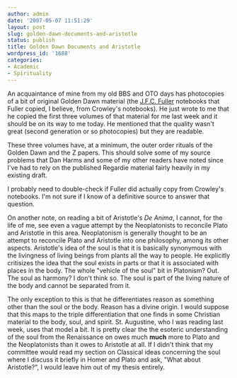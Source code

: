 ```yaml
---
author: admin
date: '2007-05-07 11:51:29'
layout: post
slug: golden-dawn-documents-and-aristotle
status: publish
title: Golden Dawn Documents and Aristotle
wordpress_id: '1688'
categories:
- Academic
- Spirituality
---
```

An acquaintance of mine from my old BBS and OTO days has photocopies of a bit of original Golden Dawn material (the <a href="http://en.wikipedia.org/wiki/J.F.C._Fuller">J.F.C. Fuller</a> notebooks that Fuller copied, I believe, from Crowley's notebooks). He just wrote to me that he copied the first three volumes of that material for me last week and it should be on its way to me today. He mentioned that the quality wasn't great (second generation or so photocopies) but they are readable.

These three volumes have, at a minimum, the outer order rituals of the Golden Dawn and the Z papers. This should solve some of my source problems that Dan Harms and some of my other readers have noted since I've had to rely on the published Regardie material fairly heavily in my existing draft.

I probably need to double-check if Fuller did actually copy from Crowley's notebooks. I'm not sure if I know of a definitive source to answer that question.

On another note, on reading a bit of Aristotle's <em>De Anima</em>, I cannot, for the life of me, see even a vague attempt by the Neoplatonists to reconcile Plato and Aristotle in this area. Neoplatonism is generally thought to be an attempt to reconcile Plato and Aristotle into one philosophy, among its other aspects. Aristotle's idea of the soul is that it is basically synonymous with the livingness of living beings from plants all the way to people. He explicitly critisizes the idea that the soul exists in parts or that it is associated with places in the body. The whole "vehicle of the soul" bit in Platonism? Out. The soul as harmony? I don't think so. The soul is part of the living nature of the body and cannot be separated from it.

The only exception to this is that he differentiates reason as something other than the soul or the body. Reason has a divine origin. I would suppose that this maps to the triple differentiation that one finds in some Christian material to the body, soul, and spirit. St. Augustine, who I was reading last week, uses that model a bit. It is pretty clear the the esoteric understanding of the soul from the Renaissance on owes much <strong>much</strong> more to Plato and the Neoplatonists than it owes to Aristotle at all. If I didn't think that my committee would read my section on Classical ideas concerning the soul where I discuss it briefly in Homer and Plato and ask, "What about Aristotle?", I would leave him out of my thesis entirely.
